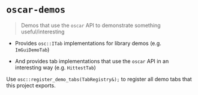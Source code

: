 # `oscar-demos`

> Demos that use the `oscar` API to demonstrate something useful/interesting

- Provides `osc::ITab` implementations for library demos (e.g. `ImGuiDemoTab`)

- And provides tab implementations that use the `oscar` API in an interesting
  way (e.g. `HittestTab`)

Use `osc::register_demo_tabs(TabRegistry&);` to register all demo tabs that
this project exports.
